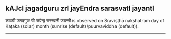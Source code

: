 ## kAJcI jagadguru zrI jayEndra sarasvatI jayantI
काञ्ची जगद्गुरु श्री जयेन्द्र सरस्वती जयन्ती is observed on Śraviṣṭhā nakṣhatram day of Kaṭaka (solar) month (sunrise (default)/puurvaviddha (default)).



---
